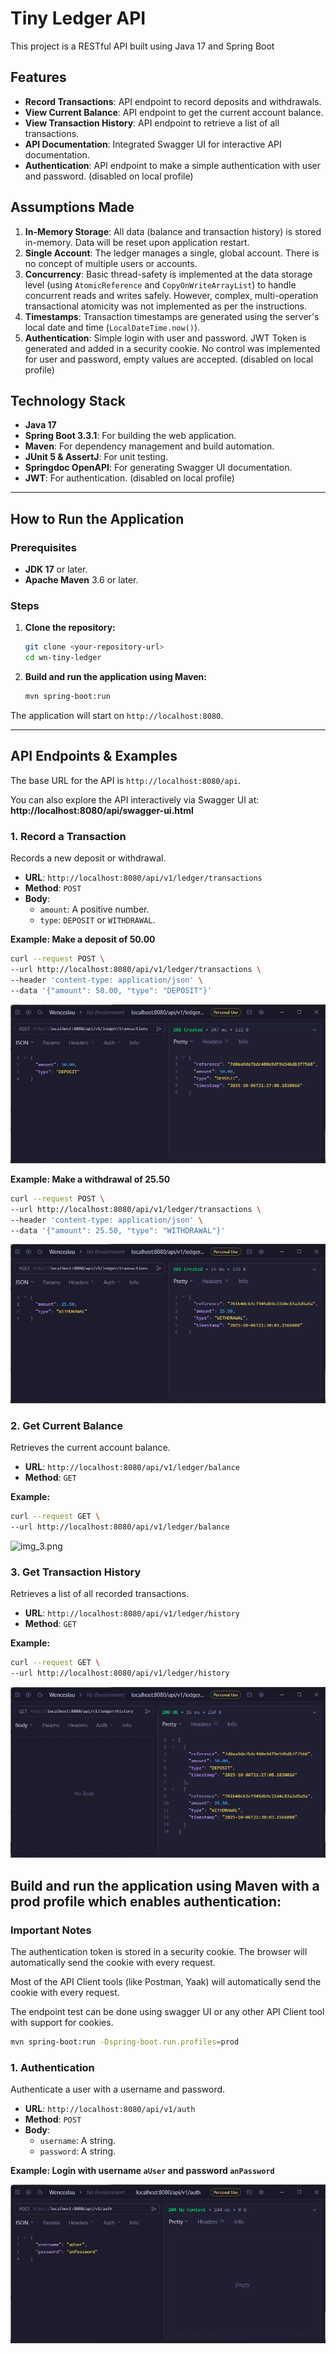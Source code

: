 # Tiny Ledger API

This project is a RESTful API built using Java 17 and Spring Boot

## Features

- **Record Transactions**: API endpoint to record deposits and withdrawals.
- **View Current Balance**: API endpoint to get the current account balance.
- **View Transaction History**: API endpoint to retrieve a list of all transactions.
- **API Documentation**: Integrated Swagger UI for interactive API documentation.
- **Authentication**: API endpoint to make a simple authentication with user and password. (disabled on local profile)

## Assumptions Made

1. **In-Memory Storage**: All data (balance and transaction history) is stored in-memory. Data will be reset upon
   application restart.
2. **Single Account**: The ledger manages a single, global account. There is no concept of multiple users or accounts.
3. **Concurrency**: Basic thread-safety is implemented at the data storage level (using `AtomicReference` and
   `CopyOnWriteArrayList`) to handle concurrent reads and writes safely. However, complex, multi-operation transactional
   atomicity was not implemented as per the instructions.
4. **Timestamps**: Transaction timestamps are generated using the server's local date and time (`LocalDateTime.now()`).
5. **Authentication**: Simple login with user and password. JWT Token is generated and added in a security cookie. No
   control was implemented for user and password, empty values are accepted. (disabled on local profile)

## Technology Stack

- **Java 17**
- **Spring Boot 3.3.1**: For building the web application.
- **Maven**: For dependency management and build automation.
- **JUnit 5 & AssertJ**: For unit testing.
- **Springdoc OpenAPI**: For generating Swagger UI documentation.
- **JWT**: For authentication. (disabled on local profile)

---

## How to Run the Application

### Prerequisites

- **JDK 17** or later.
- **Apache Maven** 3.6 or later.

### Steps

1. **Clone the repository:**
   ```sh
   git clone <your-repository-url>
   cd wn-tiny-ledger
   ```

2. **Build and run the application using Maven:**
   ```sh
   mvn spring-boot:run
   ```

The application will start on `http://localhost:8080`.

---

## API Endpoints & Examples

The base URL for the API is `http://localhost:8080/api`.

You can also explore the API interactively via Swagger UI at:
**http://localhost:8080/api/swagger-ui.html**

### 1. Record a Transaction

Records a new deposit or withdrawal.

- **URL**: `http://localhost:8080/api/v1/ledger/transactions`
- **Method**: `POST`
- **Body**:
    - `amount`: A positive number.
    - `type`: `DEPOSIT` or `WITHDRAWAL`.

**Example: Make a deposit of 50.00**

```sh
curl --request POST \
--url http://localhost:8080/api/v1/ledger/transactions \
--header 'content-type: application/json' \
--data '{"amount": 50.00, "type": "DEPOSIT"}'
```

![img_1.png](img_1.png)

**Example: Make a withdrawal of 25.50**

```sh
curl --request POST \
--url http://localhost:8080/api/v1/ledger/transactions \
--header 'content-type: application/json' \
--data '{"amount": 25.50, "type": "WITHDRAWAL"}'
```

![img_2.png](img_2.png)

### 2. Get Current Balance

Retrieves the current account balance.

- **URL**: `http://localhost:8080/api/v1/ledger/balance`
- **Method**: `GET`

**Example:**

```sh
curl --request GET \
--url http://localhost:8080/api/v1/ledger/balance
````

![img_3.png](img_3.png)

### 3. Get Transaction History

Retrieves a list of all recorded transactions.

- **URL**: `http://localhost:8080/api/v1/ledger/history`
- **Method**: `GET`

**Example:**

```sh
curl --request GET \
--url http://localhost:8080/api/v1/ledger/history
```

![img_4.png](img_4.png)


## Build and run the application using Maven with a prod profile which enables authentication:

### Important Notes

The authentication token is stored in a security cookie. The browser will automatically send the cookie with every request.

Most of the API Client tools (like Postman, Yaak) will automatically send the cookie with every request.

The endpoint test can be done using swagger UI or any other API Client tool with support for cookies.


```sh
mvn spring-boot:run -Dspring-boot.run.profiles=prod
```

### 1. Authentication

Authenticate a user with a username and password.

- **URL**: `http://localhost:8080/api/v1/auth`
- **Method**: `POST`
- **Body**:
    - `username`: A string.
    - `password`: A string.

**Example: Login with username `aUser` and password `anPassword`**

![img.png](img.png)
